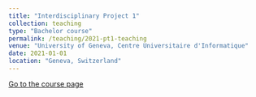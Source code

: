 ```yaml
---
title: "Interdisciplinary Project 1"
collection: teaching
type: "Bachelor course"
permalink: /teaching/2021-pt1-teaching
venue: "University of Geneva, Centre Universitaire d'Informatique"
date: 2021-01-01
location: "Geneva, Switzerland"
---
```


[Go to the course page](https://wwwi.unige.ch/cursus/programme-des-cours/web/teachings/details/2021-D200002)
